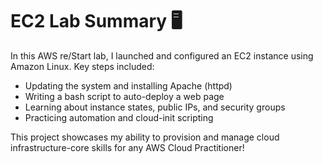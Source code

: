 # EC2 Lab Summary 🖥️

In this AWS re/Start lab, I launched and configured an EC2 instance using Amazon Linux. Key steps included:

- Updating the system and installing Apache (httpd)
- Writing a bash script to auto-deploy a web page
- Learning about instance states, public IPs, and security groups
- Practicing automation and cloud-init scripting

This project showcases my ability to provision and manage cloud infrastructure-core skills for any AWS Cloud Practitioner!
